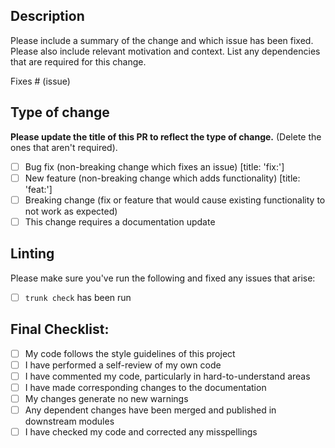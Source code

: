 ## Description

Please include a summary of the change and which issue has been fixed. Please also include relevant motivation and context. List any dependencies that are required for this change.

Fixes # (issue)

## Type of change

**Please update the title of this PR to reflect the type of change.** (Delete the ones that aren't required).

- [ ] Bug fix (non-breaking change which fixes an issue) [title: 'fix:']
- [ ] New feature (non-breaking change which adds functionality) [title: 'feat:']
- [ ] Breaking change (fix or feature that would cause existing functionality to not work as expected)
- [ ] This change requires a documentation update

## Linting

Please make sure you've run the following and fixed any issues that arise:

- [ ] `trunk check` has been run

## Final Checklist:

- [ ] My code follows the style guidelines of this project
- [ ] I have performed a self-review of my own code
- [ ] I have commented my code, particularly in hard-to-understand areas
- [ ] I have made corresponding changes to the documentation
- [ ] My changes generate no new warnings
- [ ] Any dependent changes have been merged and published in downstream modules
- [ ] I have checked my code and corrected any misspellings
